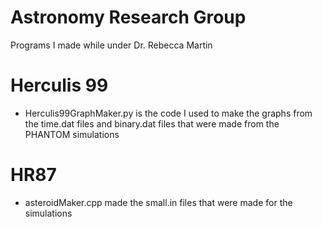 # Astronomy Research Group
Programs I made while under Dr. Rebecca Martin

# Herculis 99
- Herculis99GraphMaker.py is the code I used to make the graphs from the time.dat files and binary.dat files that were made from the PHANTOM simulations


# HR87
- asteroidMaker.cpp made the small.in files that were made for the simulations
